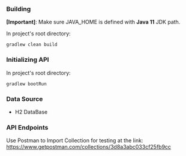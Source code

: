 ### Building

**[Important]**: Make sure JAVA_HOME is defined with **Java 11** JDK path.

In project's root directory: 

```
gradlew clean build
```
### Initializing API

In project's root directory: 
```
gradlew bootRun
```
### Data Source

* H2 DataBase

### API Endpoints

Use Postman to Import Collection for testing at the link:
https://www.getpostman.com/collections/3d8a3abc033cf25fb9cc


